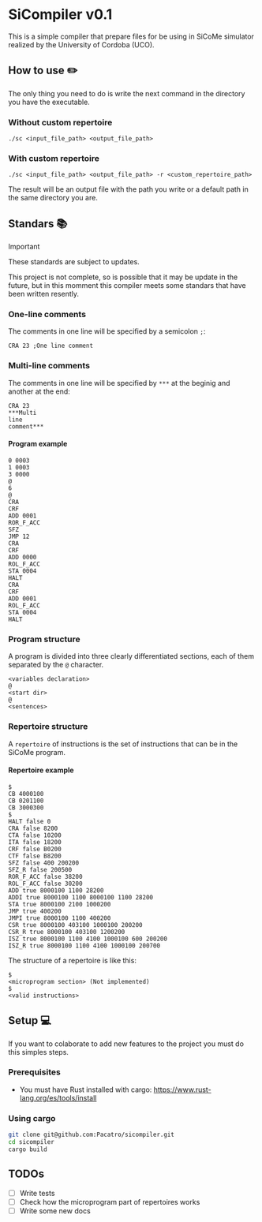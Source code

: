 # SiCompiler v0.1

This is a simple compiler that prepare files for be using in SiCoMe simulator realized by the University of Cordoba (UCO).

## How to use :pencil2:

The only thing you need to do is write the next command in the directory you have the executable.

### Without custom repertoire

```terminal
./sc <input_file_path> <output_file_path>
```

### With custom repertoire

```terminal
./sc <input_file_path> <output_file_path> -r <custom_repertoire_path>
```

The result will be an output file with the path you write or a default path in the same directory you are.

## Standars :books:

> [!IMPORTANT]
> These standards are subject to updates.

This project is not complete, so is possible that it may be update in the future, but in this momment this compiler meets some standars that have been written resently.

### One-line comments

The comments in one line will be specified by a semicolon `;`:

```terminal
CRA 23 ;One line comment
```

### Multi-line comments

The comments in one line will be specified by `***` at the beginig and another at the end:

```terminal
CRA 23 
***Multi 
line 
comment***
```

#### Program example

```terminal
0 0003
1 0003
3 0000
@
6
@
CRA 
CRF 
ADD 0001
ROR_F_ACC 
SFZ 
JMP 12
CRA 
CRF 
ADD 0000
ROL_F_ACC 
STA 0004
HALT 
CRA 
CRF 
ADD 0001
ROL_F_ACC 
STA 0004
HALT 
```

### Program structure

A program is divided into three clearly differentiated sections, each of them separated by the `@` character.

```terminal
<variables declaration>
@
<start dir>
@
<sentences>
```

### Repertoire structure

A `repertoire` of instructions is the set of instructions that can be in the SiCoMe program.

#### Repertoire example

```terminal
$
CB 4000100
CB 0201100
CB 3000300
$
HALT false 0
CRA false 8200
CTA false 10200
ITA false 18200
CRF false B0200
CTF false B8200
SFZ false 400 200200
SFZ_R false 200500
ROR_F_ACC false 38200
ROL_F_ACC false 30200
ADD true 8000100 1100 28200
ADDI true 8000100 1100 8000100 1100 28200
STA true 8000100 2100 1000200
JMP true 400200
JMPI true 8000100 1100 400200
CSR true 8000100 403100 1000100 200200
CSR_R true 8000100 403100 1200200
ISZ true 8000100 1100 4100 1000100 600 200200
ISZ_R true 8000100 1100 4100 1000100 200700
```

The structure of a repertoire is like this:

```terminal
$
<microprogram section> (Not implemented)
$
<valid instructions>
```

## Setup 💻

If you want to colaborate to add new features to the project you must do this simples steps.

### Prerequisites

- You must have Rust installed with cargo: <https://www.rust-lang.org/es/tools/install>

### Using cargo

```bash
git clone git@github.com:Pacatro/sicompiler.git
cd sicompiler
cargo build
```

## TODOs

- [ ] Write tests
- [ ] Check how the microprogram part of repertoires works
- [ ] Write some new docs
